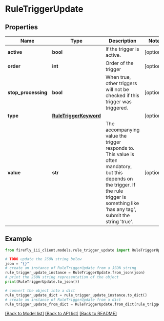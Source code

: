 # RuleTriggerUpdate


## Properties

Name | Type | Description | Notes
------------ | ------------- | ------------- | -------------
**active** | **bool** | If the trigger is active. | [optional] 
**order** | **int** | Order of the trigger | [optional] 
**stop_processing** | **bool** | When true, other triggers will not be checked if this trigger was triggered. | [optional] 
**type** | [**RuleTriggerKeyword**](RuleTriggerKeyword.md) |  | [optional] 
**value** | **str** | The accompanying value the trigger responds to. This value is often mandatory, but this depends on the trigger. If the rule trigger is something like &#39;has any tag&#39;, submit the string &#39;true&#39;. | [optional] 

## Example

```python
from firefly_iii_client.models.rule_trigger_update import RuleTriggerUpdate

# TODO update the JSON string below
json = "{}"
# create an instance of RuleTriggerUpdate from a JSON string
rule_trigger_update_instance = RuleTriggerUpdate.from_json(json)
# print the JSON string representation of the object
print(RuleTriggerUpdate.to_json())

# convert the object into a dict
rule_trigger_update_dict = rule_trigger_update_instance.to_dict()
# create an instance of RuleTriggerUpdate from a dict
rule_trigger_update_from_dict = RuleTriggerUpdate.from_dict(rule_trigger_update_dict)
```
[[Back to Model list]](../README.md#documentation-for-models) [[Back to API list]](../README.md#documentation-for-api-endpoints) [[Back to README]](../README.md)


